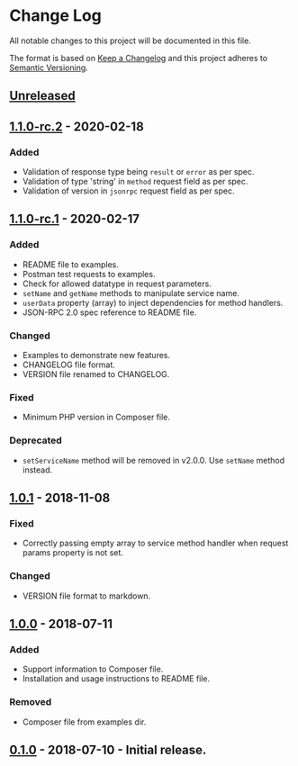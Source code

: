 # Change Log
All notable changes to this project will be documented in this file.

The format is based on [Keep a Changelog](https://keepachangelog.com) and this project adheres to [Semantic Versioning](https://semver.org).

## [Unreleased](https://github.com/SergeyBrook/jsonrpc-ws)

## [1.1.0-rc.2](https://github.com/SergeyBrook/jsonrpc-ws/releases/tag/v1.1.0-rc.2) - 2020-02-18
### Added
- Validation of response type being `result` or `error` as per spec.
- Validation of type 'string' in `method` request field as per spec.
- Validation of version in `jsonrpc` request field as per spec.

## [1.1.0-rc.1](https://github.com/SergeyBrook/jsonrpc-ws/releases/tag/v1.1.0-rc.1) - 2020-02-17
### Added
- README file to examples.
- Postman test requests to examples.
- Check for allowed datatype in request parameters.
- `setName` and `getName` methods to manipulate service name.
- `userData` property (array) to inject dependencies for method handlers.
- JSON-RPC 2.0 spec reference to README file.
### Changed
- Examples to demonstrate new features.
- CHANGELOG file format.
- VERSION file renamed to CHANGELOG.
### Fixed
- Minimum PHP version in Composer file.
### Deprecated
- `setServiceName` method will be removed in v2.0.0. Use `setName` method instead.

## [1.0.1](https://github.com/SergeyBrook/jsonrpc-ws/releases/tag/v1.0.1) - 2018-11-08
### Fixed
- Correctly passing empty array to service method handler when request params property is not set.
### Changed
- VERSION file format to markdown.

## [1.0.0](https://github.com/SergeyBrook/jsonrpc-ws/releases/tag/v1.0.0) - 2018-07-11
### Added
- Support information to Composer file.
- Installation and usage instructions to README file.
### Removed
- Composer file from examples dir.

## [0.1.0](https://github.com/SergeyBrook/jsonrpc-ws/releases/tag/v0.1.0) - 2018-07-10 - Initial release.
